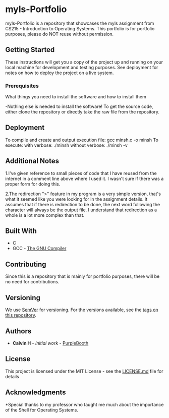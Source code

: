 # myls-Portfolio

myls-Portfolio is a repository that showcases the myls assignment from CS215 - Introduction to Operating Systems. This portfolio is for portfolio purposes, please do NOT reuse without permission.

## Getting Started

These instructions will get you a copy of the project up and running on your local machine for development and testing purposes. See deployment for notes on how to deploy the project on a live system.

### Prerequisites

What things you need to install the software and how to install them

-Nothing else is needed to install the software! To get the source code, either clone the repository or directly take the raw file from the repository. 

## Deployment

To compile and create and output execution file:
                      gcc minsh.c -o minsh
To execute:
                     with verbose:
                               ./minsh
                     without verbose:
                                ./minsh -v

## Additional Notes

1.I've given reference to small pieces of code that I have reused from the internet in a comment line above where I used it. I wasn't sure if there was a proper form for doing this.


2.The redirection ">" feature in my program is a very simple version, that's what it seemed like you were looking for in the assignment details. It assumes that if there is redirection to be done, the next word following the character will always be the output file. I understand that redirection as a whole is a lot more complex than that.


## Built With

* C
* GCC - [The GNU Compiler](https://gcc.gnu.org/)

## Contributing

Since this is a repository that is mainly for portfolio purposes, there will be no need for contributions. 

## Versioning

We use [SemVer](http://semver.org/) for versioning. For the versions available, see the [tags on this repository](https://github.com/your/project/tags). 

## Authors

* **Calvin H** - *Initial work* - [PurpleBooth](https://github.com/PurpleBooth)

## License

This project is licensed under the MIT License - see the [LICENSE.md](LICENSE.md) file for details

## Acknowledgments

*Special thanks to my professor who taught me much about the importance of the Shell for Operating Systems. 
